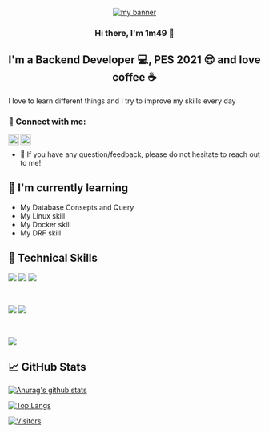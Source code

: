 <p align="center">
  <a href="https://www.yushi.dev/" target="_blank" rel="noreferrer"><img src="https://user-images.githubusercontent.com/89096381/221362991-8cff922b-0d46-4c13-b7b2-a6e738f32ed2.PNG" alt="my banner"></a>
</p>

<h3 align="center">
Hi there, I'm 1m49 👋
</h3>

<h2 align="center">
I'm a Backend Developer 💻, PES 2021 😎 and love coffee ☕ 
</h2> 

I love to learn different things and I try to improve my skills every day 

### 🤝 Connect with me:

<a href="https://www.linkedin.com/in/yushi95/"><img align="left" src="https://raw.githubusercontent.com/yushi1007/yushi1007/main/images/linkedin.svg" alt="iman akbari | LinkedIn" width="21px"/></a>
<a href="https://instagram.com/imanakbari.7200"><img align="left" src="https://raw.githubusercontent.com/yushi1007/yushi1007/main/images/instagram.svg" alt="iman akbari | Instagram" width="21px"/></a>
</br>

- 💬 If you have any question/feedback, please do not hesitate to reach out to me!

## 🌱 I'm currently learning

- My Database Consepts and Query
- My Linux skill
- My Docker skill
- My DRF skill  

## 💼 Technical Skills

![](https://img.shields.io/badge/Code-Python-informational?style=flat&logo=react&color=61DAFB)
![](https://img.shields.io/badge/Code-HTML5-informational?style=flat&logo=HTML5&color=E34F26)
![](https://img.shields.io/badge/Code-PostgreSQL-informational?style=flat&logo=PostgreSQL&color=336791)

</br>

![](https://img.shields.io/badge/Style-Bootstrap-informational?style=flat&logo=Bootstrap&color=7952B3)
![](https://img.shields.io/badge/Style-CSS3-informational?style=flat&logo=CSS3&color=1572B6)


</br>

![](https://img.shields.io/badge/Tools-Git-informational?style=flat&logo=Git&color=F05032)

## 📈 GitHub Stats 

[![Anurag's github stats](https://github-readme-stats.vercel.app/api?username=1m49)](https://github.com/1m49)

[![Top Langs](https://github-readme-stats.vercel.app/api/top-langs/?username=1m49&layout=compact)](https://github.com/1m49)

[![Visitors](https://visitor-badge.glitch.me/badge?page_id=1m49.1m49)](https://www.yushi.dev/)
